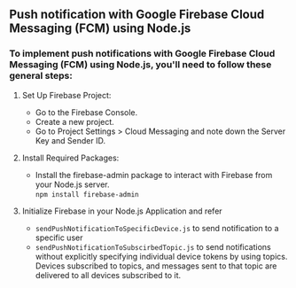 ## Push notification with Google Firebase Cloud Messaging (FCM) using Node.js

### To implement push notifications with Google Firebase Cloud Messaging (FCM) using Node.js, you'll need to follow these general steps:

1. Set Up Firebase Project:
    - Go to the Firebase Console.
    - Create a new project.
    - Go to Project Settings > Cloud Messaging and note down the Server Key and Sender ID.

2. Install Required Packages:
    - Install the firebase-admin package to interact with Firebase from your Node.js server.</br>
    ```npm install firebase-admin```

3. Initialize Firebase in your Node.js Application and refer 

    - `sendPushNotificationToSpecificDevice.js` to send notification to a specific user
    - `sendPushNotificationToSubscirbedTopic.js` to send notifications without explicitly specifying individual device tokens by using topics. Devices subscribed to topics, and messages sent to that topic are delivered to all devices subscribed to it.
